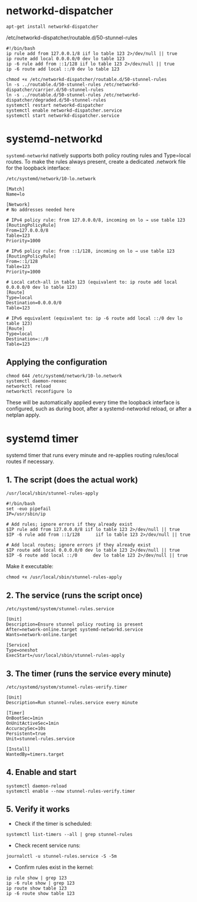 # networkd-dispatcher
```
apt-get install networkd-dispatcher
```

/etc/networkd-dispatcher/routable.d/50-stunnel-rules

```
#!/bin/bash
ip rule add from 127.0.0.1/8 iif lo table 123 2>/dev/null || true
ip route add local 0.0.0.0/0 dev lo table 123
ip -6 rule add from ::1/128 iif lo table 123 2>/dev/null || true
ip -6 route add local ::/0 dev lo table 123
```

```
chmod +x /etc/networkd-dispatcher/routable.d/50-stunnel-rules
ln -s ../routable.d/50-stunnel-rules /etc/networkd-dispatcher/carrier.d/50-stunnel-rules
ln -s ../routable.d/50-stunnel-rules /etc/networkd-dispatcher/degraded.d/50-stunnel-rules
systemctl restart networkd-dispatcher
systemctl enable networkd-dispatcher.service
systemctl start networkd-dispatcher.service
```

# systemd-networkd
`systemd-networkd` natively supports both policy routing rules and Type=local routes.
To make the rules always present, create a dedicated .network file for the loopback interface:

`/etc/systemd/network/10-lo.network`

```
[Match]
Name=lo

[Network]
# No addresses needed here

# IPv4 policy rule: from 127.0.0.0/8, incoming on lo → use table 123
[RoutingPolicyRule]
From=127.0.0.0/8
Table=123
Priority=1000

# IPv6 policy rule: from ::1/128, incoming on lo → use table 123
[RoutingPolicyRule]
From=::1/128
Table=123
Priority=1000

# Local catch-all in table 123 (equivalent to: ip route add local 0.0.0.0/0 dev lo table 123)
[Route]
Type=local
Destination=0.0.0.0/0
Table=123

# IPv6 equivalent (equivalent to: ip -6 route add local ::/0 dev lo table 123)
[Route]
Type=local
Destination=::/0
Table=123
```

## Applying the configuration
```
chmod 644 /etc/systemd/network/10-lo.network
systemctl daemon-reexec
networkctl reload
networkctl reconfigure lo
```

These will be automatically applied every time the loopback interface is configured, such as during boot, after a systemd-networkd reload, or after a netplan apply.

# systemd timer
systemd timer that runs every minute and re-applies routing rules/local routes if necessary.

## 1. The script (does the actual work)
`/usr/local/sbin/stunnel-rules-apply`

```
#!/bin/bash
set -euo pipefail
IP=/usr/sbin/ip

# Add rules; ignore errors if they already exist
$IP rule add from 127.0.0.0/8 iif lo table 123 2>/dev/null || true
$IP -6 rule add from ::1/128      iif lo table 123 2>/dev/null || true

# Add local routes; ignore errors if they already exist
$IP route add local 0.0.0.0/0 dev lo table 123 2>/dev/null || true
$IP -6 route add local ::/0      dev lo table 123 2>/dev/null || true
```

Make it executable:
```
chmod +x /usr/local/sbin/stunnel-rules-apply
```

## 2. The service (runs the script once)
`/etc/systemd/system/stunnel-rules.service`

```
[Unit]
Description=Ensure stunnel policy routing is present
After=network-online.target systemd-networkd.service
Wants=network-online.target

[Service]
Type=oneshot
ExecStart=/usr/local/sbin/stunnel-rules-apply
```

## 3. The timer (runs the service every minute)
`/etc/systemd/system/stunnel-rules-verify.timer`

```
[Unit]
Description=Run stunnel-rules.service every minute

[Timer]
OnBootSec=1min
OnUnitActiveSec=1min
AccuracySec=10s
Persistent=true
Unit=stunnel-rules.service

[Install]
WantedBy=timers.target
```

## 4. Enable and start
```
systemctl daemon-reload
systemctl enable --now stunnel-rules-verify.timer
```

## 5. Verify it works
* Check if the timer is scheduled:
```
systemctl list-timers --all | grep stunnel-rules
```
* Check recent service runs:
```
journalctl -u stunnel-rules.service -S -5m
```
* Confirm rules exist in the kernel:
```
ip rule show | grep 123
ip -6 rule show | grep 123
ip route show table 123
ip -6 route show table 123
```
